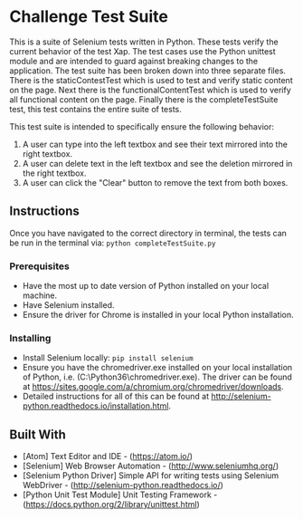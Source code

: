 # Challenge Test Suite

This is a suite of Selenium tests written in Python. These tests verify the current behavior of the test Xap.
The test cases use the Python unittest module and are intended to guard against breaking changes to the application. The test
suite has been broken down into three separate files. There is the staticContestTest which is used to test and verify static
content on the page. Next there is the functionalContentTest which is used to verify all functional content on the page.
Finally there is the completeTestSuite test, this test contains the entire suite of tests.

This test suite is intended to specifically ensure the following behavior:
1. A user can type into the left textbox and see their text mirrored into the right textbox.
2. A user can delete text in the left textbox and see the deletion mirrored in the right textbox.
3. A user can click the "Clear" button to remove the text from both boxes.

## Instructions

Once you have navigated to the correct directory in terminal, the tests can be run in the terminal via:
`python completeTestSuite.py`

### Prerequisites

* Have the most up to date version of Python installed on your local machine.
* Have Selenium installed.
* Ensure the driver for Chrome is installed in your local Python installation.

### Installing

* Install Selenium locally:
`pip install selenium`
* Ensure you have the chromedriver.exe installed on your local installation of Python, i.e. (C:\Python36\chromedriver.exe). The driver
can be found at https://sites.google.com/a/chromium.org/chromedriver/downloads.
* Detailed instructions for all of this can be found at http://selenium-python.readthedocs.io/installation.html.

## Built With

* [Atom] Text Editor and IDE - (https://atom.io/)
* [Selenium] Web Browser Automation - (http://www.seleniumhq.org/)
* [Selenium Python Driver] Simple API for writing tests using Selenium WebDriver - (http://selenium-python.readthedocs.io/)
* [Python Unit Test Module] Unit Testing Framework - (https://docs.python.org/2/library/unittest.html)
